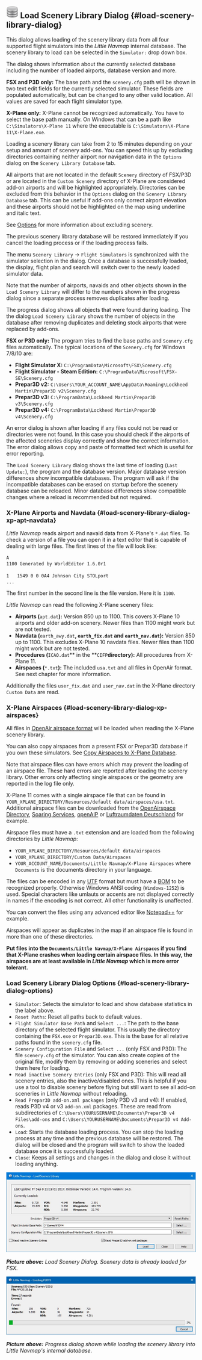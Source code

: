 ## ![Load Scenery Library](../images/icons/database.png "Load Scenery Library") Load Scenery Library Dialog {#load-scenery-library-dialog}

This dialog allows loading of the scenery library data from all four supported flight simulators into the _Little Navmap_ internal database. The scenery library to load can be selected in the `Simulator:` drop down box.

The dialog shows information about the currently selected database including the number of loaded airports, database version and more.

**FSX and P3D only:** The base path and the `scenery.cfg` path will be shown in two text edit fields for the currently selected simulator. These fields are populated automatically, but can be changed to any other valid location. All values are saved for each flight simulator type.

**X-Plane only:** X-Plane cannot be recognized automatically. You have to select the base path manually.
On Windows that can be a path like `C:\Simulators\X-Plane 11` where the executable is `C:\Simulators\X-Plane 11\X-Plane.exe`.

Loading a scenery library can take from 2 to 15 minutes depending on your setup and amount of scenery add-ons. You can speed this up by excluding directories containing neither airport nor navigation data in the `Options` dialog on the `Scenery Library Database` tab.

All airports that are not located in the default `Scenery` directory of FSX/P3D or are located in the `Custom Scenery` directory of X-Plane are considered add-on airports and will be highlighted appropriately. Directories can be excluded from this behavior in the `Options` dialog on the `Scenery Library Database` tab. This can be useful if add-ons only correct airport elevation and these airports should not be highlighted on the map using underline and italic text.

See [Options](OPTIONS.md#scenery-library-database) for more information about excluding scenery.

The previous scenery library database will be restored immediately if you cancel the loading process or if the loading process fails.

The menu `Scenery Library` -&gt; `Flight Simulators` is synchronized with the simulator selection in the dialog. Once a database is successfully loaded, the display, flight plan and search will switch over to the newly loaded simulator data.

Note that the number of airports, navaids and other objects shown in the `Load Scenery Library` will differ to the numbers shown in the progress dialog since a separate process removes duplicates after loading.

The progress dialog shows all objects that were found during loading. The the dialog `Load Scenery Library` shows the number of objects in the database after removing duplicates and deleting stock airports that were replaced by add-ons.

**FSX or P3D only:** The program tries to find the base paths and `Scenery.cfg` files automatically. The typical locations of the `Scenery.cfg` for Windows 7/8/10 are:

* **Flight Simulator X:** `C:\ProgramData\Microsoft\FSX\Scenery.cfg`
* **Flight Simulator - Steam Edition:** `C:\ProgramData\Microsoft\FSX-SE\Scenery.cfg`
* **Prepar3D v2:** `C:\Users\YOUR_ACCOUNT_NAME\AppData\Roaming\Lockheed Martin\Prepar3D v2\Scenery.cfg`
* **Prepar3D v3:** `C:\ProgramData\Lockheed Martin\Prepar3D v3\Scenery.cfg`
* **Prepar3D v4:** `C:\ProgramData\Lockheed Martin\Prepar3D v4\Scenery.cfg`

An error dialog is shown after loading if any files could not be read or directories were not found. In this case you should check if the airports of the affected sceneries display correctly and show the correct information. The error dialog allows copy and paste of formatted text which is useful for error reporting.

The `Load Scenery Library` dialog shows the last time of loading \(`Last Update:`\), the program and the database version. Major database version differences show incompatible databases. The program will ask if the incompatible databases can be erased on startup before the scenery database can be reloaded. Minor database differences show compatible changes where a reload is recommended but not required.

### X-Plane Airports and Navdata {#load-scenery-library-dialog-xp-apt-navdata}

*Little Navmap* reads airport and navaid data from X-Plane's `*.dat` files. To check a version of a file you can open it in a text editor that is capable of dealing with large files. The first lines of the file will look like:

```
A
1100 Generated by WorldEditor 1.6.0r1

1   1549 0 0 0A4 Johnson City STOLport
...
```
The first number in the second line is the file version. Here it is `1100`.

*Little Navmap* can read the following X-Plane scenery files:

* **Airports \(**`apt.dat`**\):** Version 850 up to 1100. This covers X-Plane 10 airports and older add-on scenery. Newer files than 1100 might work but are not tested.
* **Navdata \(**`earth_awy.dat`**, **`earth_fix.dat`** and **`earth_nav.dat`**\):** Version 850 up to 1100. This excludes X-Plane 10 navdata files. Newer files than 1100 might work but are not tested.
* **Procedures \(**`ICAO.dat`** in the **`CIFP`**directory\):** All procedures from X-Plane 11.
* **Airspaces \(**`*.txt`**\):** The included `usa.txt` and all files in OpenAir format. See next chapter for more information.

Additionally the files `user_fix.dat` and `user_nav.dat` in the X-Plane directory `Custom Data` are read.

### X-Plane Airspaces {#load-scenery-library-dialog-xp-airspaces}

All files in [OpenAir airspace format](http://www.winpilot.com/UsersGuide/UserAirspace.asp) will be loaded when reading the X-Plane scenery library.

You can also copy airspaces from a present FSX or Prepar3D database if you own these simulators. See [Copy Airspaces to X-Plane Database](MENUS.md#copy-airspaces-to-xplane).

Note that airspace files can have errors which may prevent the loading of an airspace file. These hard errors are reported after loading the scenery library. Other errors only affecting single airspaces or the geometry are reported in the log file only.

X-Plane 11 comes with a single airspace file that can be found in `YOUR_XPLANE_DIRECTORY/Resources/default data/airspaces/usa.txt`.
Additional airspace files can be downloaded from the [OpenAirspace Directory](http://www.winpilot.com/openair/index.asp), [Soaring Services](http://soaringweb.org/), [openAIP](https://www.openaip.net/) or [Luftraumdaten Deutschland](https://www.daec.de/fachbereiche/luftraum-flugbetrieb/luftraumdaten) for example.

Airspace files must have a `.txt` extension and are loaded from the following directories by *Little Navmap*:

* `YOUR_XPLANE_DIRECTORY/Resources/default data/airspaces`
* `YOUR_XPLANE_DIRECTORY/Custom Data/Airspaces`
* `YOUR_ACCOUNT_NAME/Documents/Little Navmap/X-Plane Airspaces` where `Documents` is the documents directory in your language.

The files can be encoded in any [UTF](https://en.wikipedia.org/wiki/Unicode#UTF) format but must have a [BOM](https://en.wikipedia.org/wiki/Byte_order_mark) to be recognized properly. Otherwise Windows ANSI coding \(`Windows-1252`\) is used. Special characters like umlauts or accents are not displayed correctly in names if the encoding is not correct. All other functionality is unaffected.

You can convert the files using any advanced editor like [Notepad++](https://notepad-plus-plus.org/) for example.

Airspaces will appear as duplicates in the map if an airspace file is found in more than one of these directories.

**Put files into the `Documents/Little Navmap/X-Plane Airspaces` if you find that X-Plane crashes when loading certain airspace files. In this way, the airspaces are at least available in *Little Navmap* which is more error tolerant.**

### Load Scenery Library Dialog Options {#load-scenery-library-dialog-options}

* `Simulator`: Selects the simulator to load and show database statistics in the label above.
* `Reset Paths`: Reset all paths back to default values.
* `Flight Simulator Base Path` and `Select ...`: The path to the base directory of the selected flight simulator. This usually the directory containing the `FSX.exe` or `Prepar3D.exe`. This is the base for all relative paths found in the `scenery.cfg` file.
* `Scenery Configuration File` and `Select ...` \(only FSX and P3D\): The file `scenery.cfg` of the simulator. You can also create copies of the original file, modify them by removing or adding sceneries and select them here for loading.
* `Read inactive Scenery Entries` \(only FSX and P3D\): This will read all scenery entries, also the inactive/disabled ones. This is helpful if you use a tool to disable scenery before flying but still want to see all add-on sceneries in _Little Navmap_ without reloading.
* `Read Prepar3D add-on.xml packages` \(only P3D v3 and v4\): If enabled, reads P3D v4 or v3 `add-on.xml` packages. These are read from subdirectories of `C:\Users\YOURUSERNAME\Documents\Prepar3D v4 Files\add-ons` and `C:\Users\YOURUSERNAME\Documents\Prepar3D v4 Add-ons`.
* `Load`: Starts the database loading process. You can stop the loading process at any time and the previous database will be restored. The dialog will be closed and the program will switch to show the loaded database once it is successfully loaded.
* `Close`: Keeps all settings and changes in the dialog and close it without loading anything.

![Load Scenery Dialog](../images/loadscenery.jpg "Load Scenery Dialog")

_**Picture above:** Load Scenery Dialog. Scenery data is already loaded for FSX._

![Load Scenery Progress Dialog](../images/loadsceneryprogress.jpg "Load Scenery Progress Dialog")

_**Picture above:** Progress dialog shown while loading the scenery library into Little Navmap's internal database._

